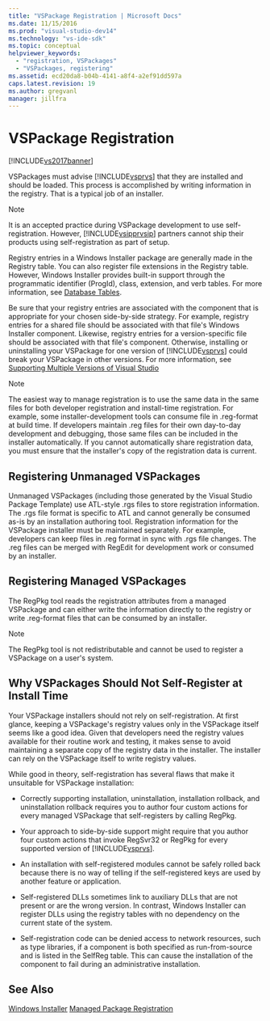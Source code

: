 ```yaml
---
title: "VSPackage Registration | Microsoft Docs"
ms.date: 11/15/2016
ms.prod: "visual-studio-dev14"
ms.technology: "vs-ide-sdk"
ms.topic: conceptual
helpviewer_keywords: 
  - "registration, VSPackages"
  - "VSPackages, registering"
ms.assetid: ecd20da8-b04b-4141-a8f4-a2ef91dd597a
caps.latest.revision: 19
ms.author: gregvanl
manager: jillfra
---
```

# VSPackage Registration
[!INCLUDE[vs2017banner](../../includes/vs2017banner.md)]

VSPackages must advise [!INCLUDE[vsprvs](../../includes/vsprvs-md.md)] that they are installed and should be loaded. This process is accomplished by writing information in the registry. That is a typical job of an installer.  
  
> [!NOTE]
>  It is an accepted practice during VSPackage development to use self-registration. However, [!INCLUDE[vsipprvsip](../../includes/vsipprvsip-md.md)] partners cannot ship their products using self-registration as part of setup.  
  
 Registry entries in a Windows Installer package are generally made in the Registry table. You can also register file extensions in the Registry table. However, Windows Installer provides built-in support through the programmatic identifier (ProgId), class, extension, and verb tables. For more information, see [Database Tables](http://msdn.microsoft.com/library/aa368259\(VS.85\).aspx).  
  
 Be sure that your registry entries are associated with the component that is appropriate for your chosen side-by-side strategy. For example, registry entries for a shared file should be associated with that file's Windows Installer component. Likewise, registry entries for a version-specific file should be associated with that file's component. Otherwise, installing or uninstalling your VSPackage for one version of [!INCLUDE[vsprvs](../../includes/vsprvs-md.md)] could break your VSPackage in other versions. For more information, see [Supporting Multiple Versions of Visual Studio](../../extensibility/supporting-multiple-versions-of-visual-studio.md)  
  
> [!NOTE]
>  The easiest way to manage registration is to use the same data in the same files for both developer registration and install-time registration. For example, some installer-development tools can consume file in .reg-format at build time. If developers maintain .reg files for their own day-to-day development and debugging, those same files can be included in the installer automatically. If you cannot automatically share registration data, you must ensure that the installer's copy of the registration data is current.  
  
## Registering Unmanaged VSPackages  
 Unmanaged VSPackages (including those generated by the Visual Studio Package Template) use ATL-style .rgs files to store registration information. The .rgs file format is specific to ATL and cannot generally be consumed as-is by an installation authoring tool. Registration information for the VSPackage installer must be maintained separately. For example, developers can keep files in .reg format in sync with .rgs file changes. The .reg files can be merged with RegEdit for development work or consumed by an installer.  
  
## Registering Managed VSPackages  
 The RegPkg tool reads the registration attributes from a managed VSPackage and can either write the information directly to the registry or write .reg-format files that can be consumed by an installer.  
  
> [!NOTE]
>  The RegPkg tool is not redistributable and cannot be used to register a VSPackage on a user's system.  
  
## Why VSPackages Should Not Self-Register at Install Time  
 Your VSPackage installers should not rely on self-registration. At first glance, keeping a VSPackage's registry values only in the VSPackage itself seems like a good idea. Given that developers need the registry values available for their routine work and testing, it makes sense to avoid maintaining a separate copy of the registry data in the installer. The installer can rely on the VSPackage itself to write registry values.  
  
 While good in theory, self-registration has several flaws that make it unsuitable for VSPackage installation:  
  
-   Correctly supporting installation, uninstallation, installation rollback, and uninstallation rollback requires you to author four custom actions for every managed VSPackage that self-registers by calling RegPkg.  
  
-   Your approach to side-by-side support might require that you author four custom actions that invoke RegSvr32 or RegPkg for every supported version of [!INCLUDE[vsprvs](../../includes/vsprvs-md.md)].  
  
-   An installation with self-registered modules cannot be safely rolled back because there is no way of telling if the self-registered keys are used by another feature or application.  
  
-   Self-registered DLLs sometimes link to auxiliary DLLs that are not present or are the wrong version. In contrast, Windows Installer can register DLLs using the registry tables with no dependency on the current state of the system.  
  
-   Self-registration code can be denied access to network resources, such as type libraries, if a component is both specified as run-from-source and is listed in the SelfReg table. This can cause the installation of the component to fail during an administrative installation.  
  
## See Also  
 [Windows Installer](http://msdn.microsoft.com/library/cc185688\(VS.85\).aspx)   
 [Managed Package Registration](http://msdn.microsoft.com/f69e0ea3-6a92-4639-8ca9-4c9c210e58a1)
